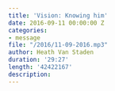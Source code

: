 ```yaml
---
title: 'Vision: Knowing him'
date: 2016-09-11 00:00:00 Z
categories:
- message
file: "/2016/11-09-2016.mp3"
author: Heath Van Staden
duration: '29:27'
length: '42422167'
description: 
---
```


